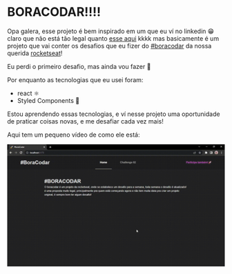 # BORACODAR!!!! 

Opa galera, esse projeto é bem inspirado em um que eu ví no linkedin 😁 claro que não está tão legal quanto [esse aqui](https://www.linkedin.com/feed/update/urn:li:activity:7018979487241396224?updateEntityUrn=urn%3Ali%3Afs_feedUpdate%3A%28V2%2Curn%3Ali%3Aactivity%3A7018979487241396224%29) kkkk mas basicamente é um projeto que vai conter os desafios que eu fizer do [#boracodar](https://boracodar.dev/) da nossa querida [rocketseat](https://www.rocketseat.com.br/)! 

Eu perdi o primeiro desafio, mas ainda vou fazer 🤩

Por enquanto as tecnologias que eu usei foram: 

* react ⚛
* Styled Components 💅

Estou aprendendo essas tecnologias, e ví nesse projeto uma oportunidade de praticar coisas novas, e me desafiar cada vez mais! 

Aqui tem um pequeno vídeo de como ele está: 

![](./public/demonstrando-o-projeto.gif)
